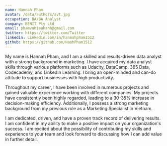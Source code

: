 ```yaml
---
name: Hannah Pham 
avatar: /data/authors/avt.jpg
occupation: DA/BA Analyst
company: BENIT Pty Ltd
email: phamvohieuhanh@gmail.com
twitter: https://twitter.com/Twitter
linkedin: Linkedin.com/in/hannahpham1512
github: https://github.com/HanhPham1512
---
```


My name is Hannah Pham, and I am a skilled and results-driven data analyst with a strong background in marketing. I have acquired my data analyst skills through various platforms such as Udacity, DataCamp, 365 Data, Codecademy, and LinkedIn Learning. I bring an open-minded and can-do attitude to support businesses with high productivity.

Throughout my career, I have been involved in numerous projects and gained valuable experience working with different companies. My projects have consistently been highly regarded, leading to a 30-35% increase in decision-making efficiency. Additionally, I possess a strong marketing background from my previous role as a Marketing Specialist in Vietnam.

I am dedicated, driven, and have a proven track record of delivering results. I am confident in my ability to make a positive impact on your organization's success. I am excited about the possibility of contributing my skills and experience to your team and look forward to discussing how I can add value in further detail.
